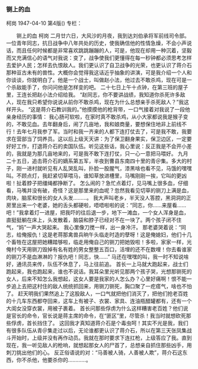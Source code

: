 ### 铡上的血
柯岗
1947-04-10
第4版()
专栏：

　　铡上的血
    柯岗
    二月廿六日，大风沙的月夜，我到达刘伯承将军前线司令部。
    一位青年同志，抗日战争中八年共处的历史，使我确信他的性情急燥，不会小声说话，而且任何时候都是非常喜欢跳跳蹦蹦的人，可是，他现在却用一种沉着，坚毅而又充满信心的语气对我说：变了，战争使我们更懂得在每一秒钟都必须思考怎样去爱护人民；怎样去仇恨敌人。我们更认识了自卫战争的光荣，也更认识了蒋介石那种亘古未有的兽性。大概你会觉得我这话近乎抽象的讲演，可是我介绍一个人和你谈谈，你就明白了。他是一个战士，叫做赵小法，他过去不敢杀鸡，现在可是一个杀敌能手了，你问问他是怎样变的吧。
    二十七日上午十点钟，在第三班的屋子里，王连长把赵小法介绍给我。
    “赵同志，你不要讲战绩，我知道你杀死许多敌人，现在我只希望你说说从前你不敢杀鸡，现在为什么总想亲手杀死敌人？”我这样开头。
    “这是蒋介石教训我的。”他摸摸他的枪背带，一口气接着对我说了一段他亲身经历的事情：
    我心肠可软啦，在家时真不敢杀鸡，从小大家都说我是猴子变的，不敢见血。去年翻身后，闹了几亩地，我和娘商量，要想保住地非上前线不行！去年七月我参了军。当时和我一齐来的人都下连打仗去了，可是我不敢，我要求在营部当了饲养员。这以后上级天天讲：为了保卫翻身果实，保卫边区，一定要好好工作，打退蒋介石的卖国队伍。听见这些话，我心里说：反正我是不会开小差的，我就是为那几亩地来的，可是我不敢下连打仗，只一心一意把马喂好。
    九月二十五日，追击蒋介石的嫡系第五军，半夜到曹县东南四十里的青＠集。多大的村子，刚一进村就听见有人乱哭乱叫，扑脸一股腥气，漆黑啥也看不见，马饿的嘿嘿叫。不顾点灯，我赶紧切草喂马，谁知草放进槽里，马嘴刚刚一挨，它叫的更凶啦！扯着脖子把缰绳都挣断了。
    怎么闹的？急忙点着灯，见马嘴上很多血，仔细看，马嘴并没有破，奇怪？这是那里来的血呢？忽然我看见切草的铡刀上满是血，肉块，脑浆和很长的女人头发………。
    我大声叫老乡，半天没人答腔，黑洞洞的正房里出来一个老婆，她的舌头都硬啦，唔唔啦啦的说：“同志，你……来屋看……吧！”我拿着灯一进屋，把我吓的往后退一步，地下一滩血，一个女人浑身是血，直挺挺躺在床上，头发散着，脑袋和脖子已经对不在一块了。两个孩子闭不住气，“妈”一声大哭起来。
    我心里像刀搅一样，出一身冷汗。
    那老婆哭着说：“同志，给俺报仇！这是老蒋那禽兽兵晌午头临走时造的孽呀！这是俺媳妇，他们十几个畜牲在这屋把她糟踏够啦，临走用俺自己的铡刀把她毁啦！多啦，家家一样，光俺村今天用铡刀毁掉有名有姓的男女整整五百口，活埋的还不在数哩！你去看谁家的铡刀不是血淋淋的？报仇吧！同志，快……”
    马还在嘿嘿的叫，我一时不知说啥好，通讯员来传，队伍不休息了，马上往前追。
    首长一上马就大跑起来，战士们跑起来，我也跑起来，谁也不说话。我耳朵里光听见那两个孩子哭，光想那铡死的女人，后来不知怎么我想起，这女人要是我家的人怎么办？心里好痛啊！恨不能一步追上去把这村住的敌人统统抓回来，用铡刀铡死，胸口聚了一疙瘩气，啥也不怕了。
    赶天明我们果然追上了这股敌人，一口气就把他们消灭了，把他们抢老百姓的十几车东西都夺回来，这车上有被子、衣裳、家具、连油瓶醋罐都有，还有一个大闺女没穿衣裳，用被子裹着。
    首长问那些俘虏为什么这样糟害老百姓？他们说是官长的命令，官长说是蒋主席的命令，在“匪区”里，尽管杀！我当时就想砍死那些俘虏，首长挡住了。
    这回我才真知道蒋介石是个毒虫呵！其实不光是我，我们有很多队伍从青＠集走过以后，无论谁都更认识了蒋介石，所以在第三天张凤集战斗开始时，上级并没有再作动员。我就在那时要求下连扛枪，上级答应了我。直到现在，我一听见敌人的枪响，就想起那女人的尸首了，总想亲自抓住那些凶手，用刺刀挑出他们的心。
    反正俗语说的对：“马善被人骑，人善被人欺”，蒋介石这东西，你不杀他，他要杀你的…………。
